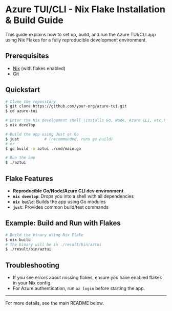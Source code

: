# Azure TUI/CLI - Nix Flake Installation & Build Guide

This guide explains how to set up, build, and run the Azure TUI/CLI app using Nix Flakes for a fully reproducible development environment.

## Prerequisites
- [Nix](https://nixos.org/download.html) (with flakes enabled)
- Git

## Quickstart

```sh
# Clone the repository
$ git clone https://github.com/your-org/azure-tui.git
$ cd azure-tui

# Enter the Nix development shell (installs Go, Node, Azure CLI, etc.)
$ nix develop

# Build the app using Just or Go
$ just           # (recommended, runs go build)
# or
$ go build -o aztui ./cmd/main.go

# Run the app
$ ./aztui
```

## Flake Features
- **Reproducible Go/Node/Azure CLI dev environment**
- **`nix develop`**: Drops you into a shell with all dependencies
- **`nix build`**: Builds the app using Go modules
- **`just`**: Provides common build/test commands

## Example: Build and Run with Flakes
```sh
# Build the binary using Nix Flake
$ nix build
# The binary will be in ./result/bin/aztui
$ ./result/bin/aztui
```

## Troubleshooting
- If you see errors about missing flakes, ensure you have enabled flakes in your Nix config.
- For Azure authentication, run `az login` before starting the app.

---
For more details, see the main README below.
